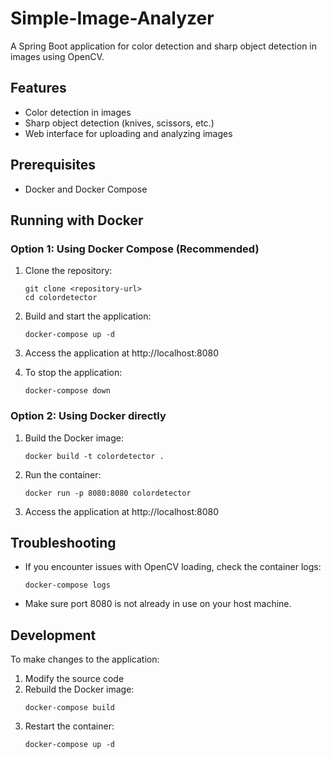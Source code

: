 # Simple-Image-Analyzer

A Spring Boot application for color detection and sharp object detection in images using OpenCV.

## Features

- Color detection in images
- Sharp object detection (knives, scissors, etc.)
- Web interface for uploading and analyzing images

## Prerequisites

- Docker and Docker Compose

## Running with Docker

### Option 1: Using Docker Compose (Recommended)

1. Clone the repository:
   ```
   git clone <repository-url>
   cd colordetector
   ```

2. Build and start the application:
   ```
   docker-compose up -d
   ```

3. Access the application at http://localhost:8080

4. To stop the application:
   ```
   docker-compose down
   ```

### Option 2: Using Docker directly

1. Build the Docker image:
   ```
   docker build -t colordetector .
   ```

2. Run the container:
   ```
   docker run -p 8080:8080 colordetector
   ```

3. Access the application at http://localhost:8080

## Troubleshooting

- If you encounter issues with OpenCV loading, check the container logs:
  ```
  docker-compose logs
  ```

- Make sure port 8080 is not already in use on your host machine.

## Development

To make changes to the application:

1. Modify the source code
2. Rebuild the Docker image:
   ```
   docker-compose build
   ```
3. Restart the container:
   ```
   docker-compose up -d
   ```

